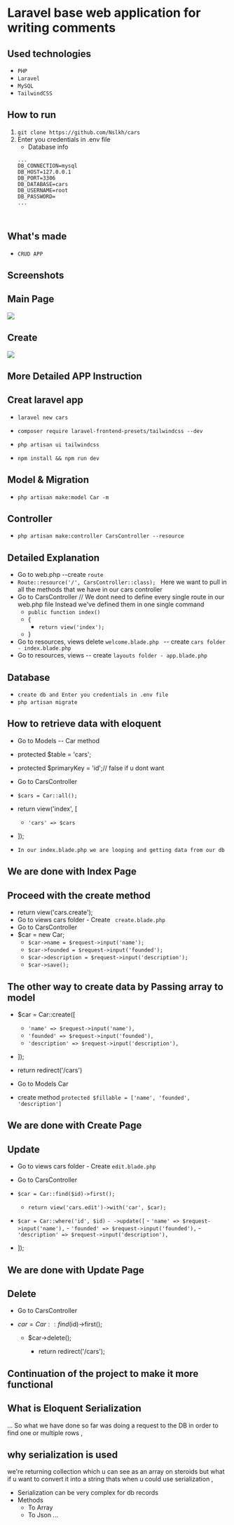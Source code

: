 
# Laravel base web application for writing comments
## Used technologies
- ```PHP```
- ```Laravel```
- ```MySQL```
- ```TailwindCSS```


## How to run
1. ```git clone https://github.com/Nslkh/cars```
2. Enter you credentials in .env file
     - Database info
    ```
   ...
    DB_CONNECTION=mysql
    DB_HOST=127.0.0.1
    DB_PORT=3306
    DB_DATABASE=cars
    DB_USERNAME=root
    DB_PASSWORD=
   ...
   
  

## What's made
- `CRUD APP`

## Screenshots
## Main Page
![](https://hosty.xxx/i/54ac4d515b1e0a0aa0e199d46a9cf7e5b0de2e2b.jpg)

## Create
![](https://hosty.xxx/i/60f9cbe2547bc25df210828f36f989065b7cf5d1.jpg)


## More Detailed  APP Instruction

## Creat  laravel app 
- ```laravel new cars```

- ```composer require laravel-frontend-presets/tailwindcss --dev```
- ```php artisan ui tailwindcss```
- ```npm install && npm run dev```

## Model & Migration
- ```php artisan make:model Car -m```

## Controller
- ```php artisan make:controller CarsController --resource```


## Detailed Explanation
- Go to web.php  --create ```route```
- ```Route::resource('/', CarsController::class); ``` Here we want to pull in all the methods that we have in our cars controller 
- Go to CarsController  // We dont need to define every single route in our web.php file  Instead we've  defined them in one  single command
    - ```public function index()```
   - {
       - ```return view('index');```
   -  } 
- Go to resources, views  delete ```welcome.blade.php ``` -- create ```cars folder - index.blade.php```
- Go to resources, views   -- create ```layouts folder - app.blade.php```

## Database
- ```create db and Enter you credentials in .env file```
- ```php artisan migrate```

## How to retrieve data with eloquent 
- Go to Models -- Car  method 
- protected $table = 'cars';
- protected $primaryKey = 'id';// false if u dont want
- Go to CarsController
-   ```$cars = Car::all();```
- return view('index', [
    - ```'cars' => $cars```
- ]);

-  ```In our index.blade.php we are looping and getting data from our db```
## We are done with Index Page

## Proceed with the create method

- return view('cars.create');
- Go to views cars folder - Create ``` create.blade.php```
- Go to CarsController
- $car = new Car;
    - ```$car->name = $request->input('name');```
    - ```$car->founded = $request->input('founded');```
    - ```$car->description = $request->input('description');```
    - ```$car->save();```

##  The other way to create data by Passing array to model

- $car = Car::create([
   - ```'name' => $request->input('name'),```
   - ```'founded' => $request->input('founded'),```
   - ```'description' => $request->input('description'),```
- ]);

- return redirect('/cars')

- Go to Models Car 
- create method     ```protected $fillable = ['name', 'founded', 'description']```

## We are done with Create Page

## Update 
- Go to views cars folder - Create ```edit.blade.php```
- Go to CarsController
- ```$car = Car::find($id)->first();```
   - ```return view('cars.edit')->with('car', $car);```

-  ```$car = Car::where('id', $id)```
    ```- ->update([```
        - ```'name' => $request->input('name'),```
        - ```'founded' => $request->input('founded'),```
        - ```'description' => $request->input('description'),```
- ]);   


## We are done with Update Page

## Delete 
- Go to CarsController
 - $car = Car::find($id)->first();

    - $car->delete();

      -  return redirect('/cars');

## Continuation of the project to make it more functional      

## What is Eloquent Serialization
...
So what we have done so far was doing a request to the DB in order to find one or multiple rows ,
## why serialization is used
 we're returning collection which u can see as an array on steroids but what if u want to convert it into a string thats when u could use serialization ,
- Serialization can be very complex for db records
- Methods
    - To Array 
    - To Json
...

